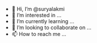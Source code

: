- 👋 Hi, I’m @suryalakmi
- 👀 I’m interested in ...
- 🌱 I’m currently learning ...
- 💞️ I’m looking to collaborate on ...
- 📫 How to reach me ...

<!---
suryalakmi/suryalakmi is a ✨ special ✨ repository because its `README.md` (this file) appears on your GitHub profile.
You can click the Preview link to take a look at your changes.
--->
